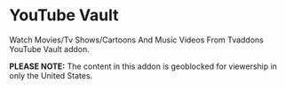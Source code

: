 YouTube Vault
=============

Watch Movies/Tv Shows/Cartoons And Music Videos From Tvaddons YouTube Vault addon.

**PLEASE NOTE:** 
The content in this addon is geoblocked for viewership in only the United States.
